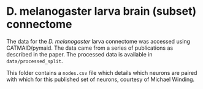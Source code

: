 # D. melanogaster larva brain (subset) connectome
The data for the *D. melanogaster* larva connectome was accessed using CATMAID/pymaid.
The data came from a series of publications as described in the paper. The processed
data is available in `data/processed_split`.

This folder contains a `nodes.csv` file which details which neurons are paired with
which for this published set of neurons, courtesy of Michael Winding.